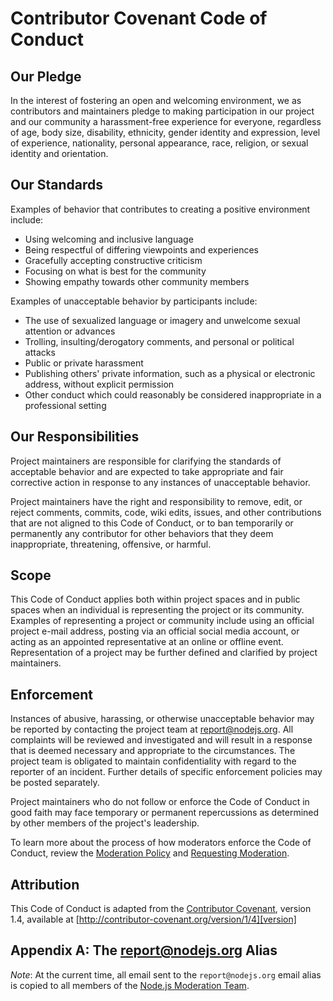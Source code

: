 # Contributor Covenant Code of Conduct

## Our Pledge

In the interest of fostering an open and welcoming environment, we as
contributors and maintainers pledge to making participation in our project and
our community a harassment-free experience for everyone, regardless of age, body
size, disability, ethnicity, gender identity and expression, level of experience,
nationality, personal appearance, race, religion, or sexual identity and
orientation.

## Our Standards

Examples of behavior that contributes to creating a positive environment
include:

* Using welcoming and inclusive language
* Being respectful of differing viewpoints and experiences
* Gracefully accepting constructive criticism
* Focusing on what is best for the community
* Showing empathy towards other community members

Examples of unacceptable behavior by participants include:

* The use of sexualized language or imagery and unwelcome sexual attention or
advances
* Trolling, insulting/derogatory comments, and personal or political attacks
* Public or private harassment
* Publishing others' private information, such as a physical or electronic
  address, without explicit permission
* Other conduct which could reasonably be considered inappropriate in a
  professional setting

## Our Responsibilities

Project maintainers are responsible for clarifying the standards of acceptable
behavior and are expected to take appropriate and fair corrective action in
response to any instances of unacceptable behavior.

Project maintainers have the right and responsibility to remove, edit, or
reject comments, commits, code, wiki edits, issues, and other contributions
that are not aligned to this Code of Conduct, or to ban temporarily or
permanently any contributor for other behaviors that they deem inappropriate,
threatening, offensive, or harmful.

## Scope

This Code of Conduct applies both within project spaces and in public spaces
when an individual is representing the project or its community. Examples of
representing a project or community include using an official project e-mail
address, posting via an official social media account, or acting as an appointed
representative at an online or offline event. Representation of a project may be
further defined and clarified by project maintainers.

## Enforcement

Instances of abusive, harassing, or otherwise unacceptable behavior may be
reported by contacting the project team at report@nodejs.org. All
complaints will be reviewed and investigated and will result in a response that
is deemed necessary and appropriate to the circumstances. The project team is
obligated to maintain confidentiality with regard to the reporter of an incident.
Further details of specific enforcement policies may be posted separately.

Project maintainers who do not follow or enforce the Code of Conduct in good
faith may face temporary or permanent repercussions as determined by other
members of the project's leadership.

To learn more about the process of how moderators enforce the Code of Conduct, 
review the [Moderation Policy] and [Requesting Moderation].

[Moderation Policy]: https://github.com/nodejs/admin/blob/master/Moderation-Policy.md#moderation-policy
[Requesting Moderation]: https://github.com/nodejs/admin/blob/master/Moderation-Policy.md#requesting-moderation

## Attribution

This Code of Conduct is adapted from the [Contributor Covenant][homepage],
version 1.4, available at [http://contributor-covenant.org/version/1/4][version]

## Appendix A: The report@nodejs.org Alias

*Note*: At the current time, all email sent to the `report@nodejs.org` email
alias is copied to all members of the [Node.js Moderation Team][].

[homepage]: http://contributor-covenant.org
[version]: http://contributor-covenant.org/version/1/4/
[Node.js Moderation Team]: https://github.com/nodejs/admin/blob/Moderation-Policy.md#current-members
